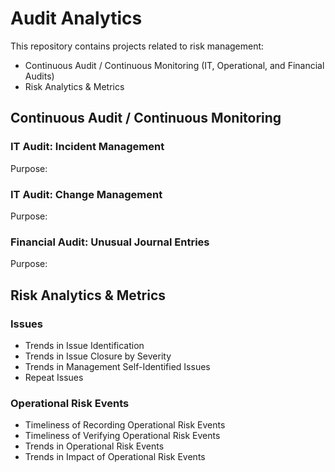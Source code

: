 # Audit Analytics
This repository contains projects related to risk management:
 - Continuous Audit / Continuous Monitoring (IT, Operational, and Financial Audits)
 - Risk Analytics & Metrics

## Continuous Audit / Continuous Monitoring
### IT Audit: Incident Management
Purpose:

### IT Audit: Change Management
Purpose:

### Financial Audit: Unusual Journal Entries
Purpose:

## Risk Analytics & Metrics
### Issues
 - Trends in Issue Identification
 - Trends in Issue Closure by Severity
 - Trends in Management Self-Identified Issues
 - Repeat Issues

### Operational Risk Events
 - Timeliness of Recording Operational Risk Events
 - Timeliness of Verifying Operational Risk Events
 - Trends in Operational Risk Events
 - Trends in Impact of Operational Risk Events

